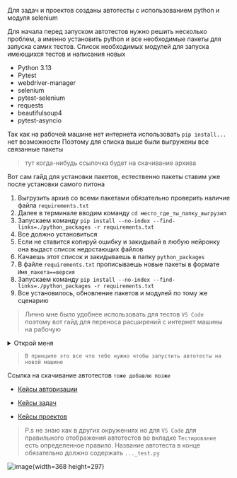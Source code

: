 Для задач и проектов созданы автотесты с использованием python и модуля selenium

Для начала перед запуском автотестов нужно решить несколько проблем, а именно установить python и все необходимые пакеты для запуска самих тестов.
    Список необходимых модулей для запуска имеющихся тестов и написания новых
- Python 3.13
- Pytest
- webdriver-manager
- selenium
- pytest-selenium
- requests
- beautifulsoup4
- pytest-asyncio

Так как на рабочей машине нет интернета использовать `pip install...` нет возможности
Поэтому для списка выше были выгружены все связанные пакеты 
> тут когда-нибудь ссылочка будет на скачивание архива

Вот сам гайд для установки пакетов, естественно пакеты ставим уже после установки самого питона 

1. Выгрузить архив со всеми пакетами обязательно проверить наличие файла `requirements.txt`
2. Далее в терминале вводим команду `cd место_где_ты_папку_выгрузил`
3. Запускаем команду `pip install --no-index --find-links=./python_packages -r requirements.txt`
4. Все должно установиться
5. Если не ставится копируй ошибку и закидывай в любую нейронку она выдаст список недостающих файлов 
6. Качаешь этот список и закидываешь в папку `python_packages`
7. В файле `requirements.txt` прописываешь новые пакеты в формате `Имя_пакета==версия`
8. Запускаем команду `pip install --no-index --find-links=./python_packages -r requirements.txt`
9. Все установилось, обновление пакетов и модулей по тому же сценарию

> Лично мне было удобнее использовать для тестов `VS Code` поэтому вот гайд для переноса расширений с интернет машины на рабочую

<details><summary>Открой меня</summary>

1. На интернет машине ставим нужные плагины из магазина 

2. Заходим по пути `С:\Users\user\.vscode\extentions`

3. Копируем все папочки с расширениями и переносим их туда же но уже на рабочей
</details>

> `В принципе это все что тебе нужно чтобы запустить автотесты на новой машине`


Ссылка на скачивание автотестов `тоже добавлю позже`

- [Кейсы авторизации](https://gitlab.spoarktika.ru/ovis/brp/cats/missions-and-projects/-/wikis/%D0%90%D0%B2%D1%82%D0%BE%D1%82%D0%B5%D1%81%D1%82%D1%8B/%7Bnew_page_title%7D%D0%9A%D0%B5%D0%B9%D1%81%D1%8B-%D0%B0%D0%B2%D1%82%D0%BE%D1%80%D0%B8%D0%B7%D0%B0%D1%86%D0%B8%D0%B8)

- [Кейсы задач](https://gitlab.spoarktika.ru/ovis/brp/cats/missions-and-projects/-/wikis/%D0%90%D0%B2%D1%82%D0%BE%D1%82%D0%B5%D1%81%D1%82%D1%8B/%7Bnew_page_title%7D%D0%9A%D0%B5%D0%B9%D1%81%D1%8B-%D0%B7%D0%B0%D0%B4%D0%B0%D1%87)

- [Кейсы проектов](https://gitlab.spoarktika.ru/ovis/brp/cats/missions-and-projects/-/wikis/%D0%90%D0%B2%D1%82%D0%BE%D1%82%D0%B5%D1%81%D1%82%D1%8B/%7Bnew_page_title%7D%D0%9A%D0%B5%D0%B9%D1%81%D1%8B-%D0%BF%D1%80%D0%BE%D0%B5%D0%BA%D1%82%D0%BE%D0%B2)

> P.s не знаю как в других окружениях но для `VS Code` для правильного отображения автотестов во вкладке `Тестирование` есть определенное правило. Название автотеста в конце обязательно должно содержать `..._test.py`  

![image](uploads/af7797704a9d12ccfe93f1a7fbed924c/image.png){width=368 height=297}

